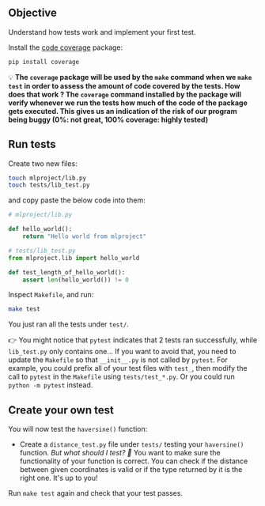 
## Objective

Understand how tests work and implement your first test.

Install the [code coverage](https://en.wikipedia.org/wiki/Code_coverage) package:

``` bash
pip install coverage
```

💡 __The `coverage` package will be used by the `make` command when we `make test` in order to assess the amount of code covered by the tests. How does that work ? The `coverage` command installed by the package will verify whenever we run the tests how much of the code of the package gets executed. This gives us an indication of the risk of our program being buggy (0%: not great, 100% coverage: highly tested)__

## Run tests

Create two new files:

```bash
touch mlproject/lib.py
touch tests/lib_test.py
```

and copy paste the below code into them:

```python
# mlproject/lib.py

def hello_world():
    return "Hello world from mlproject"
```

```python
# tests/lib_test.py
from mlproject.lib import hello_world

def test_length_of_hello_world():
    assert len(hello_world()) != 0
```

Inspect `Makefile`, and run:

```bash
make test
```

You just ran all the tests under `test/`.

👉 You might notice that `pytest` indicates that 2 tests ran successfully, while `lib_test.py` only contains one... If you want to avoid that, you need to update the `Makefile` so that `__init__.py` is not called by `pytest`. For example, you could prefix all of your test files with `test_`, then modify the call to `pytest` in the `Makefile` using `tests/test_*.py`. Or you could run `python -m pytest` instead.

## Create your own test

You will now test the `haversine()` function:

- Create a `distance_test.py` file under `tests/` testing your `haversine()` function.
  *But what should I test? 🤔*
  You want to make sure the functionality of your function is correct. You can check if the distance between given coordinates is valid or if the type returned by it is the right one. It's up to you!

Run `make test` again and check that your test passes.
